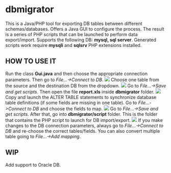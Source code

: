 # dbmigrator
This is a Java/PHP tool for exporting DB tables between different schemas/databases. 
Offers a Java GUI to configure the process. 
The result is a series of PHP scripts that can be launched to perform data export/import.
Supports the following DB: **mysql, sql server**. 
Generated scripts work require **mysqli** and **sqlsrv** PHP extensions installed.
## HOW TO USE IT
Run the class **Gui.java** and then choose the appropriate connection parameters. Then go to *File...->Connect to DB*.
![](https://albertof.com/img/dbmigrator/-1.png)
Choose one table from the source and the destination DB from the dropdown.
![](https://albertof.com/img/dbmigrator/0.png)
Go to *File...->Save and get scripts*. Then open the file **report.xls** inside **dbmigrator** folder.
![](https://albertof.com/img/dbmigrator/1.png)
Copy and launch the ALTER TABLE statements to synchronize database table definitions (if some fields are missing in one table).
Go to *File...->Connect to DB* and choose the fields to map.
![](https://albertof.com/img/dbmigrator/2.png)
Go to *File...->Save and get scripts*. After that, go into **dbmigrator/script** folder. This is the folder that contains the PHP script to launch for DB import/export.
![](https://albertof.com/img/dbmigrator/3.png)
If you make changes to the DB connection parameters, always go to *File...->Connect to DB* and re-choose the correct tables/fields.
You can also convert multiple table going to *File...->Add mapping*.
## WIP
Add support to Oracle DB.

